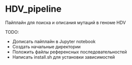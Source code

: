 # HDV_pipeline
Пайплайн для поиска и описания мутаций в геноме HDV

TODO:
* Дописать пайплайн в Jupyter notebook
* Создать начальные директории
* Положить файлы референсных последовательностей
* Написать install.sh для установки зависимостей

